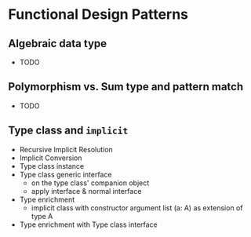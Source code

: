 # Functional Design Patterns

## Algebraic data type

- TODO

## Polymorphism vs. Sum type and pattern match

- TODO

## Type class and `implicit`

- Recursive Implicit Resolution
- Implicit Conversion
- Type class instance
- Type class generic interface
  - on the type class' companion object
  - apply interface & normal interface
- Type enrichment
  - implicit class with constructor argument list (a: A)
    as extension of type A
- Type enrichment with Type class interface
